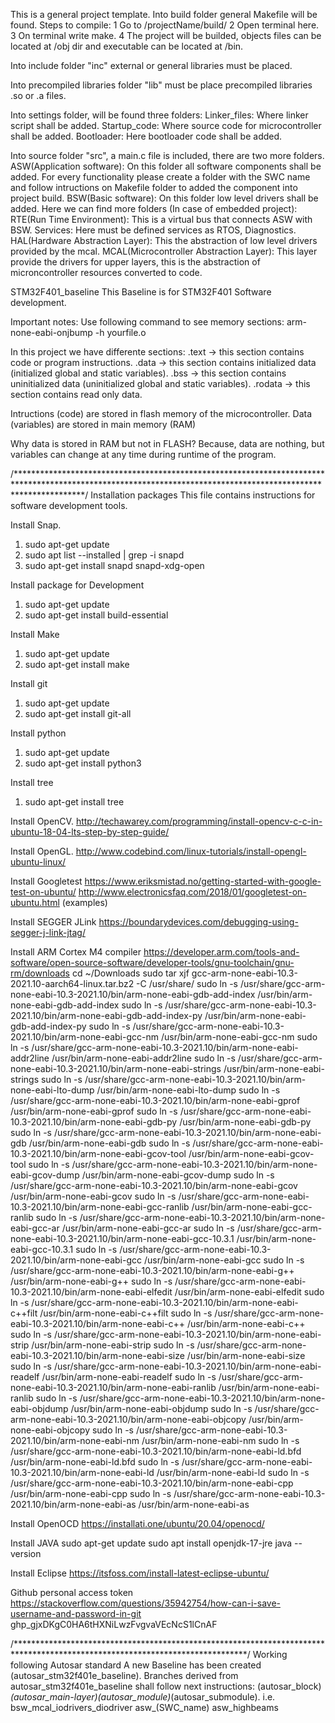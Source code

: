 This is a general project template.
Into build folder general Makefile will be found.
	Steps to compile:
		1 Go to /projectName/build/
		2 Open terminal here.
		3 On terminal write make.
		4 The project will be builded, objects files can be located at /obj dir and executable can be located at /bin.

Into include folder "inc" external or general libraries must be placed.

Into precompiled libraries folder "lib" must be place precompiled libraries .so or .a files. 

Into settings folder, will be found three folders:
	Linker_files: Where linker script shall be added.
	Startup_code: Where source code for microcontroller shall be added.
	Bootloader:   Here bootloader code shall be added.
  
Into source folder "src", a main.c file is included, there are two more folders.
	ASW(Application software): On this folder all software components shall be added.
				   For every functionality please create a folder with the SWC name and follow intructions
				   on Makefile folder to added the component into project build.
	BSW(Basic software): On this folder low level drivers shall be added. Here we can find more folders (In case of embedded project): 
		RTE(Run Time Environment): This is a virtual bus that connects ASW with BSW.
		Services: Here must be defined services as RTOS, Diagnostics.
		HAL(Hardware Abstraction Layer): This the abstraction of low level drivers provided by the mcal.
		MCAL(Microcontroller Abstraction Layer): This layer provide the drivers for upper layers, this is
							 the abstraction of microncontroller resources converted to code. 
							 
STM32F401_baseline
This Baseline is for STM32F401
Software development.

Important notes:
Use following command to see memory sections:
arm-none-eabi-onjbump -h yourfile.o

In this project we have differente sections:
.text   -> this section contains code or program instructions.
.data   -> this section contains initialized data (initialized global and static variables).
.bss    -> this section contains uninitialized data (uninitialized global and static variables).
.rodata -> this section contains read only data.

Intructions (code) are stored in flash memory of the microcontroller.
Data (variables) are stored in main memory (RAM)

Why data is stored in RAM but not in FLASH?
Because, data are nothing, but variables can change at any time during runtime of the program.

/***************************************************************************************************************************************************************/
Installation packages
This file contains instructions for software development tools.

Install Snap.
1. sudo apt-get update
2. sudo apt list --installed | grep -i snapd
3. sudo apt-get install snapd snapd-xdg-open

Install package for Development
1. sudo apt-get update
2. sudo apt-get install build-essential

Install Make
1. sudo apt-get update
2. sudo apt-get install make

Install git
1. sudo apt-get update
2. sudo apt-get install git-all

Install python
1. sudo apt-get update
2. sudo apt-get install python3

Install tree
1. sudo apt-get install tree

Install OpenCV.
http://techawarey.com/programming/install-opencv-c-c-in-ubuntu-18-04-lts-step-by-step-guide/

Install OpenGL.
http://www.codebind.com/linux-tutorials/install-opengl-ubuntu-linux/

Install Googletest
https://www.eriksmistad.no/getting-started-with-google-test-on-ubuntu/
http://www.electronicsfaq.com/2018/01/googletest-on-ubuntu.html (examples)

Install SEGGER JLink 
https://boundarydevices.com/debugging-using-segger-j-link-jtag/

Install ARM Cortex M4 compiler
https://developer.arm.com/tools-and-software/open-source-software/developer-tools/gnu-toolchain/gnu-rm/downloads
cd ~/Downloads
sudo tar xjf gcc-arm-none-eabi-10.3-2021.10-aarch64-linux.tar.bz2 -C /usr/share/
sudo ln -s /usr/share/gcc-arm-none-eabi-10.3-2021.10/bin/arm-none-eabi-gdb-add-index /usr/bin/arm-none-eabi-gdb-add-index
sudo ln -s /usr/share/gcc-arm-none-eabi-10.3-2021.10/bin/arm-none-eabi-gdb-add-index-py /usr/bin/arm-none-eabi-gdb-add-index-py
sudo ln -s /usr/share/gcc-arm-none-eabi-10.3-2021.10/bin/arm-none-eabi-gcc-nm /usr/bin/arm-none-eabi-gcc-nm
sudo ln -s /usr/share/gcc-arm-none-eabi-10.3-2021.10/bin/arm-none-eabi-addr2line /usr/bin/arm-none-eabi-addr2line
sudo ln -s /usr/share/gcc-arm-none-eabi-10.3-2021.10/bin/arm-none-eabi-strings /usr/bin/arm-none-eabi-strings
sudo ln -s /usr/share/gcc-arm-none-eabi-10.3-2021.10/bin/arm-none-eabi-lto-dump /usr/bin/arm-none-eabi-lto-dump
sudo ln -s /usr/share/gcc-arm-none-eabi-10.3-2021.10/bin/arm-none-eabi-gprof /usr/bin/arm-none-eabi-gprof
sudo ln -s /usr/share/gcc-arm-none-eabi-10.3-2021.10/bin/arm-none-eabi-gdb-py /usr/bin/arm-none-eabi-gdb-py
sudo ln -s /usr/share/gcc-arm-none-eabi-10.3-2021.10/bin/arm-none-eabi-gdb /usr/bin/arm-none-eabi-gdb
sudo ln -s /usr/share/gcc-arm-none-eabi-10.3-2021.10/bin/arm-none-eabi-gcov-tool /usr/bin/arm-none-eabi-gcov-tool
sudo ln -s /usr/share/gcc-arm-none-eabi-10.3-2021.10/bin/arm-none-eabi-gcov-dump /usr/bin/arm-none-eabi-gcov-dump
sudo ln -s /usr/share/gcc-arm-none-eabi-10.3-2021.10/bin/arm-none-eabi-gcov /usr/bin/arm-none-eabi-gcov
sudo ln -s /usr/share/gcc-arm-none-eabi-10.3-2021.10/bin/arm-none-eabi-gcc-ranlib /usr/bin/arm-none-eabi-gcc-ranlib
sudo ln -s /usr/share/gcc-arm-none-eabi-10.3-2021.10/bin/arm-none-eabi-gcc-ar /usr/bin/arm-none-eabi-gcc-ar
sudo ln -s /usr/share/gcc-arm-none-eabi-10.3-2021.10/bin/arm-none-eabi-gcc-10.3.1 /usr/bin/arm-none-eabi-gcc-10.3.1
sudo ln -s /usr/share/gcc-arm-none-eabi-10.3-2021.10/bin/arm-none-eabi-gcc /usr/bin/arm-none-eabi-gcc
sudo ln -s /usr/share/gcc-arm-none-eabi-10.3-2021.10/bin/arm-none-eabi-g++ /usr/bin/arm-none-eabi-g++
sudo ln -s /usr/share/gcc-arm-none-eabi-10.3-2021.10/bin/arm-none-eabi-elfedit /usr/bin/arm-none-eabi-elfedit
sudo ln -s /usr/share/gcc-arm-none-eabi-10.3-2021.10/bin/arm-none-eabi-c++filt /usr/bin/arm-none-eabi-c++filt
sudo ln -s /usr/share/gcc-arm-none-eabi-10.3-2021.10/bin/arm-none-eabi-c++ /usr/bin/arm-none-eabi-c++
sudo ln -s /usr/share/gcc-arm-none-eabi-10.3-2021.10/bin/arm-none-eabi-strip /usr/bin/arm-none-eabi-strip
sudo ln -s /usr/share/gcc-arm-none-eabi-10.3-2021.10/bin/arm-none-eabi-size /usr/bin/arm-none-eabi-size
sudo ln -s /usr/share/gcc-arm-none-eabi-10.3-2021.10/bin/arm-none-eabi-readelf /usr/bin/arm-none-eabi-readelf
sudo ln -s /usr/share/gcc-arm-none-eabi-10.3-2021.10/bin/arm-none-eabi-ranlib /usr/bin/arm-none-eabi-ranlib
sudo ln -s /usr/share/gcc-arm-none-eabi-10.3-2021.10/bin/arm-none-eabi-objdump /usr/bin/arm-none-eabi-objdump
sudo ln -s /usr/share/gcc-arm-none-eabi-10.3-2021.10/bin/arm-none-eabi-objcopy /usr/bin/arm-none-eabi-objcopy
sudo ln -s /usr/share/gcc-arm-none-eabi-10.3-2021.10/bin/arm-none-eabi-nm /usr/bin/arm-none-eabi-nm
sudo ln -s /usr/share/gcc-arm-none-eabi-10.3-2021.10/bin/arm-none-eabi-ld.bfd /usr/bin/arm-none-eabi-ld.bfd
sudo ln -s /usr/share/gcc-arm-none-eabi-10.3-2021.10/bin/arm-none-eabi-ld /usr/bin/arm-none-eabi-ld
sudo ln -s /usr/share/gcc-arm-none-eabi-10.3-2021.10/bin/arm-none-eabi-cpp /usr/bin/arm-none-eabi-cpp
sudo ln -s /usr/share/gcc-arm-none-eabi-10.3-2021.10/bin/arm-none-eabi-as /usr/bin/arm-none-eabi-as

Install OpenOCD
https://installati.one/ubuntu/20.04/openocd/

Install JAVA
sudo apt-get update
sudo apt install openjdk-17-jre
java --version

Install Eclipse
https://itsfoss.com/install-latest-eclipse-ubuntu/

Github personal access token
https://stackoverflow.com/questions/35942754/how-can-i-save-username-and-password-in-git
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

/*****************************************************************************************************************************/
Working following Autosar standard
A new Baseline has been created (autosar_stm32f401e_baseline).
Branches derived from autosar_stm32f401e_baseline shall follow next instructions:
	(autosar_block)_(autosar_main-_layer)_(autosar_module)_(autosar_submodule).
	i.e. bsw_mcal_iodrivers_diodriver
	asw_(SWC_name)
	asw_highbeams